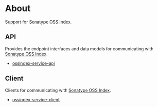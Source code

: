 <!--

    Copyright (c) 2018-present Sonatype, Inc. All rights reserved.

    This program is licensed to you under the Apache License Version 2.0,
    and you may not use this file except in compliance with the Apache License Version 2.0.
    You may obtain a copy of the Apache License Version 2.0 at http://www.apache.org/licenses/LICENSE-2.0.

    Unless required by applicable law or agreed to in writing,
    software distributed under the Apache License Version 2.0 is distributed on an
    "AS IS" BASIS, WITHOUT WARRANTIES OR CONDITIONS OF ANY KIND, either express or implied.
    See the Apache License Version 2.0 for the specific language governing permissions and limitations there under.

-->
# About

Support for [Sonatype OSS Index](https://ossindex.sonatype.org/).

## API

Provides the endpoint interfaces and data models for communicating with [Sonatype OSS Index](https://ossindex.sonatype.org/). 

* [ossindex-service-api](ossindex-service-api/index.html)

## Client

Clients for communicating with [Sonatype OSS Index](https://ossindex.sonatype.org/).

* [ossindex-service-client](ossindex-service-client/index.html)

